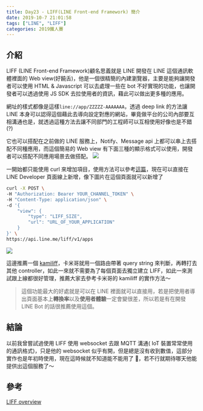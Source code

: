 ```yaml
---
title: Day23 - LIFF(LINE Front-end Framework) 簡介
date: 2019-10-7 21:01:58
tags: ["LINE", "LIFF"]
categories: 2019鐵人賽
---
```


## 介紹

LIFF (LINE Front-end Framework)顧名思義就是 LINE 開發在 LINE 這個通訊軟體裡面的 Web view(好饒舌)，他是一個很精簡的內建瀏覽器，主要是能夠讓開發者可以使用 HTML & Javascript 可以去處理一些在 bot 不好實現的功能，也讓開發者可以透過使用 JS SDK 去拉使用者的資訊，藉此可以做出更多種的應用。

網址的樣式都像是這樣`line://app/ZZZZZ-AAAAAAA`，透過 deep link 的方法讓 LINE 本身可以認得這個藉此去導向設定對應的網站，畢竟做平台的公司內部要互相溝通也是，就透過這種方法去讓不同部門的工程師可以互相使用好像也是不錯(?)

它也可以搭配在之前做的 LINE 服務上，Notify、Message api 上都可以串上去搭配不同種應用，而這個簡易的 Web view 有下面三種的顯示格式可以使用，開發者可以搭配不同應用場景去做搭配。
![](https://i.imgur.com/Z1TfxbN.png)

一開始都只能使用 curl 來增加項目，使用方法可以參考[這篇](https://medium.com/@danielkao/%E5%88%9D%E6%8E%A2-line-message-api-%E7%9A%84%E6%96%B0%E5%8A%9F%E8%83%BD-liff-51d5e7ff1a6a)，現在可以直接在 LINE Developer 頁面線上新增，像下圖片在這個頁面就可以新增了

```bash
curl -X POST \
-H "Authorization: Bearer YOUR_CHANNEL_TOKEN" \
-H "Content-Type: application/json" \
-d '{
    "view": {
        "type": "LIFF_SIZE",
        "url": "URL_OF_YOUR_APPLICATION"
    }
}' \
https://api.line.me/liff/v1/apps
```

![](https://i.imgur.com/t5G9gXh.png)

這邊推薦一個 [kamiliff](https://github.com/etrex/kamiliff)，卡米哥就用一個路由帶著 query string 來判斷，再轉打去其他 controller，如此一來就不需要為了每個頁面去獨立建立 LIFF，如此一來測試跟上線都很好管理，推薦大家去參考卡米哥的 kamiliff 的實作方法～

> 這個功能最大的好處就是可以在 LINE 裡面就可以直接用，若是把使用者導出頁面基本上**轉換率**以及**使用者體驗**一定會變很差，所以若是有在開發 LINE Bot 的話很推薦使用這個。

## 結論

以前我曾嘗試過使用 LIFF 使用 websocket 去跟 MQTT 溝通( IoT 裝置常常使用的通訊格式)，只是他的 websocket 似乎有開，但是總是沒有收到數值，這部分實作也是年初時使用，現在這時候就不知道能不能用了 🤣，若不行就期待哪天他能提供出這個服務了～

## 參考

[LIFF overview](https://developers.line.biz/en/docs/liff/overview/)
